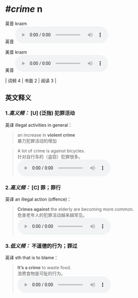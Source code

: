 # ***\#crime*** n
英音 kraɪm  
英音
<audio src="./media/crime-B.aac" controls="controls"></audio>

美音 kraɪm  
美音
<audio src="./media/crime.aac" controls="controls"></audio>



| 词频 4 | 书面 2 | 阅读 3 |  

英文释义
---
### 1.*高义频：* **[U] (泛指) 犯罪活动**  
英译 illegal activities in general：

 > an increase in **violent crime**  
 > 暴力犯罪活动的增加    

 > A lot of crime is against bicycles.  
 > 针对自行车的（盗窃）犯罪很多。    
<audio src="./media/crime-1.aac" controls="controls"></audio>

### 2.*高义频：* **[C] 罪；罪行**  
英译 an illegal action (offence)：

 > **Crimes against** the elderly are becoming more common.  
 > 危害老年人的犯罪活动越来越常见。    
<audio src="./media/crime-2.aac" controls="controls"></audio>

### 3.*低义频：* **不道德的行为；罪过**  
英译 sth that is to blame：

 > **It’s a crime** to waste food.  
 > 浪费食物是可耻的行为。    
<audio src="./media/crime-3.aac" controls="controls"></audio>


